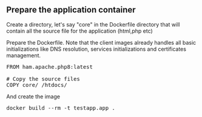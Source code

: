 
## Prepare the application container<a id="preparehamcontainer"></a>

Create a directory, let's say "core" in the Dockerfile directory
that will contain all the source file for the application (html,php etc)

Prepare the Dockerfile. Note that the client images already handles all basic initializations
like DNS resolution, services initializations and certificates management.

<pre>
FROM ham.apache.php8:latest

# Copy the source files
COPY core/ /htdocs/
</pre>

And create the image

<pre>
docker build --rm -t testapp.app .
</pre>
